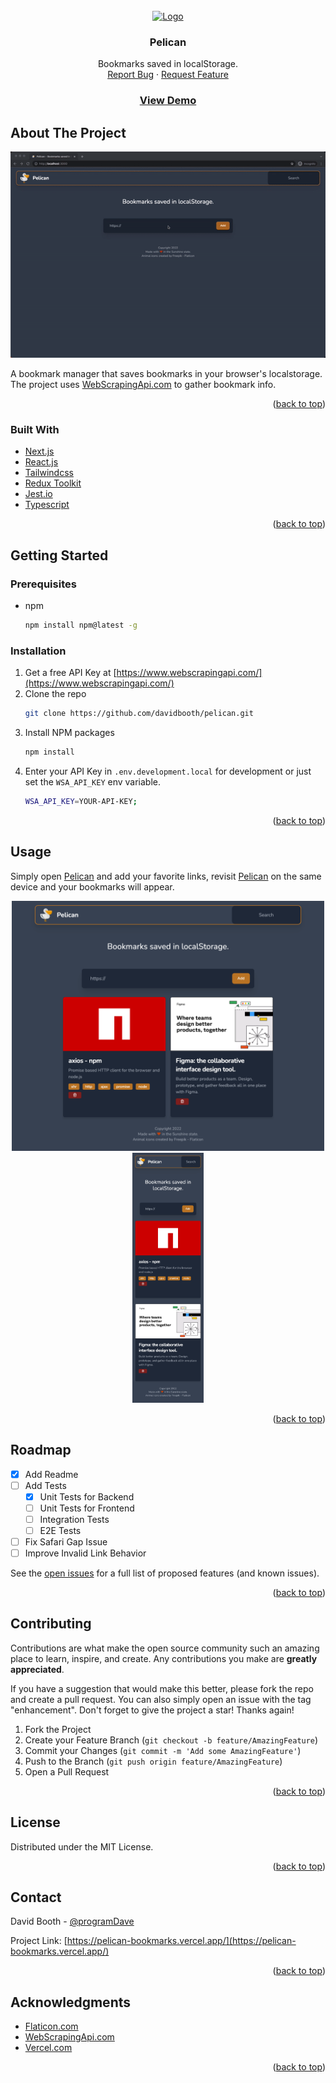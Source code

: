 <div id="top"></div>

<!-- PROJECT LOGO -->
<br />
<div align="center">
  <a href="https://github.com/davidbooth/pelican">
    <img src="https://github.com/davidbooth/pelican/blob/main/public/logo.png?raw=true" alt="Logo" width="80" height="80">
  </a>

<h3 align="center">Pelican</h3>

  <p align="center">
    Bookmarks saved in localStorage.
    <br />
    <a href="https://github.com/davidbooth/pelican/issues">Report Bug</a>
    ·
    <a href="https://github.com/davidbooth/pelican/issues">Request Feature</a>
    <br />
    <a href="https://pelican-bookmarks.vercel.app/"><b><h3>View Demo</h3></b></a>
  </p>
</div>

<!-- ABOUT THE PROJECT -->

## About The Project

<a align="center" href="https://pelican-bookmarks.vercel.app" target="_blank">
    <img src="public/promo/preview.gif" alt="drawing" alt="Pelican Preview"/>
</a>

A bookmark manager that saves bookmarks in your browser's localstorage.
<br />
The project uses [WebScrapingApi.com](https://www.webscrapingapi.com/) to gather bookmark info.

<p align="right">(<a href="#top">back to top</a>)</p>

### Built With

-   [Next.js](https://nextjs.org/)
-   [React.js](https://reactjs.org/)
-   [Tailwindcss](https://tailwindcss.com/)
-   [Redux Toolkit](https://redux-toolkit.js.org/)
-   [Jest.io](https://jestjs.io/)
-   [Typescript](https://www.typescriptlang.org/)

<p align="right">(<a href="#top">back to top</a>)</p>

<!-- GETTING STARTED -->

## Getting Started

### Prerequisites

-   npm
    ```sh
    npm install npm@latest -g
    ```

### Installation

1. Get a free API Key at [https://www.webscrapingapi.com/](https://www.webscrapingapi.com/)
2. Clone the repo
    ```sh
    git clone https://github.com/davidbooth/pelican.git
    ```
3. Install NPM packages
    ```sh
    npm install
    ```
4. Enter your API Key in `.env.development.local` for development or just set the `WSA_API_KEY` env variable.
    ```sh
    WSA_API_KEY=YOUR-API-KEY;
    ```

<p align="right">(<a href="#top">back to top</a>)</p>

<!-- USAGE EXAMPLES -->

## Usage

Simply open [Pelican](https://pelican-bookmarks.vercel.app/) and add your favorite links, revisit [Pelican](https://pelican-bookmarks.vercel.app/) on the same device and your bookmarks will appear.

<p align="center">
    <img style="display: inline-block" src="public/promo/desktop.png" alt="drawing" width="500" height="400" alt="Pelican Desktop Screen Shot"/>
    <img style="display: inline-block" src="public/promo/mobile.png" alt="drawing" height="400" alt="Pelican Desktop Screen Shot"/>
</p>

<p align="right">(<a href="#top">back to top</a>)</p>

<!-- ROADMAP -->

## Roadmap

-   [x] Add Readme
-   [ ] Add Tests
    -   [x] Unit Tests for Backend
    -   [ ] Unit Tests for Frontend
    -   [ ] Integration Tests
    -   [ ] E2E Tests
-   [ ] Fix Safari Gap Issue
-   [ ] Improve Invalid Link Behavior

See the [open issues](https://github.com/davidbooth/pelican/issues) for a full list of proposed features (and known issues).

<p align="right">(<a href="#top">back to top</a>)</p>

<!-- CONTRIBUTING -->

## Contributing

Contributions are what make the open source community such an amazing place to learn, inspire, and create. Any contributions you make are **greatly appreciated**.

If you have a suggestion that would make this better, please fork the repo and create a pull request. You can also simply open an issue with the tag "enhancement".
Don't forget to give the project a star! Thanks again!

1. Fork the Project
2. Create your Feature Branch (`git checkout -b feature/AmazingFeature`)
3. Commit your Changes (`git commit -m 'Add some AmazingFeature'`)
4. Push to the Branch (`git push origin feature/AmazingFeature`)
5. Open a Pull Request

<p align="right">(<a href="#top">back to top</a>)</p>

<!-- LICENSE -->

## License

Distributed under the MIT License.

<p align="right">(<a href="#top">back to top</a>)</p>

<!-- CONTACT -->

## Contact

David Booth - [@programDave](https://twitter.com/programDave)

Project Link: [https://pelican-bookmarks.vercel.app/](https://pelican-bookmarks.vercel.app/)

<p align="right">(<a href="#top">back to top</a>)</p>

<!-- ACKNOWLEDGMENTS -->

## Acknowledgments

-   [Flaticon.com](https://www.flaticon.com/)
-   [WebScrapingApi.com](https://www.webscrapingapi.com/)
-   [Vercel.com](https://vercel.com/)

<p align="right">(<a href="#top">back to top</a>)</p>
